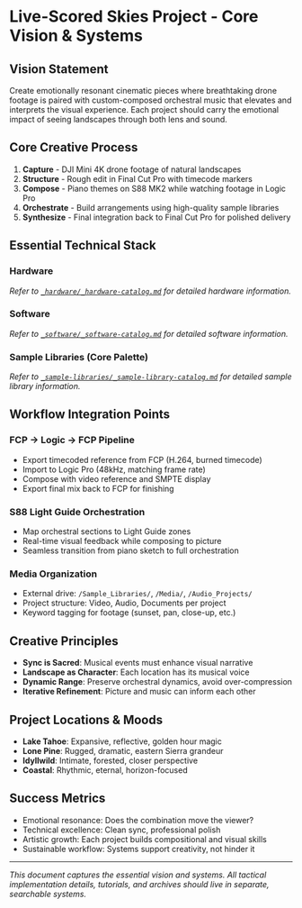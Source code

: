# Live-Scored Skies Project - Core Vision & Systems

## Vision Statement
Create emotionally resonant cinematic pieces where breathtaking drone footage is paired with custom-composed orchestral music that elevates and interprets the visual experience. Each project should carry the emotional impact of seeing landscapes through both lens and sound.

## Core Creative Process
1. **Capture** - DJI Mini 4K drone footage of natural landscapes
2. **Structure** - Rough edit in Final Cut Pro with timecode markers
3. **Compose** - Piano themes on S88 MK2 while watching footage in Logic Pro
4. **Orchestrate** - Build arrangements using high-quality sample libraries
5. **Synthesize** - Final integration back to Final Cut Pro for polished delivery

## Essential Technical Stack

### Hardware
*Refer to [`_hardware/_hardware-catalog.md`](_hardware/_hardware-catalog.md) for detailed hardware information.*

### Software
*Refer to [`_software/_software-catalog.md`](_software/_software-catalog.md) for detailed software information.*

### Sample Libraries (Core Palette)
*Refer to [`_sample-libraries/_sample-library-catalog.md`](_sample-libraries/_sample-library-catalog.md) for detailed sample library information.*

## Workflow Integration Points

### FCP → Logic → FCP Pipeline
- Export timecoded reference from FCP (H.264, burned timecode)
- Import to Logic Pro (48kHz, matching frame rate)
- Compose with video reference and SMPTE display
- Export final mix back to FCP for finishing

### S88 Light Guide Orchestration
- Map orchestral sections to Light Guide zones
- Real-time visual feedback while composing to picture
- Seamless transition from piano sketch to full orchestration

### Media Organization
- External drive: `/Sample_Libraries/`, `/Media/`, `/Audio_Projects/`
- Project structure: Video, Audio, Documents per project
- Keyword tagging for footage (sunset, pan, close-up, etc.)

## Creative Principles
- **Sync is Sacred**: Musical events must enhance visual narrative
- **Landscape as Character**: Each location has its musical voice
- **Dynamic Range**: Preserve orchestral dynamics, avoid over-compression
- **Iterative Refinement**: Picture and music can inform each other

## Project Locations & Moods
- **Lake Tahoe**: Expansive, reflective, golden hour magic
- **Lone Pine**: Rugged, dramatic, eastern Sierra grandeur  
- **Idyllwild**: Intimate, forested, closer perspective
- **Coastal**: Rhythmic, eternal, horizon-focused

## Success Metrics
- Emotional resonance: Does the combination move the viewer?
- Technical excellence: Clean sync, professional polish
- Artistic growth: Each project builds compositional and visual skills
- Sustainable workflow: Systems support creativity, not hinder it

---

*This document captures the essential vision and systems. All tactical implementation details, tutorials, and archives should live in separate, searchable systems.*
